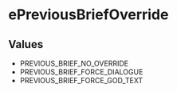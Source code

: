 # ePreviousBriefOverride

## Values
* PREVIOUS_BRIEF_NO_OVERRIDE
* PREVIOUS_BRIEF_FORCE_DIALOGUE
* PREVIOUS_BRIEF_FORCE_GOD_TEXT